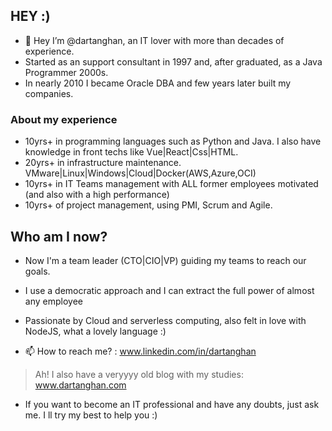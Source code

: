 
## HEY :)
- 👋 Hey I’m @dartanghan, an IT lover with more than decades of experience.
- Started as an support consultant in 1997 and, after graduated, as a Java Programmer 2000s. 
- In nearly 2010 I became Oracle DBA and few years later built my companies.

### About my experience
- 10yrs+ in programming languages such as Python and Java. I also have knowledge in front techs like Vue|React|Css|HTML.
- 20yrs+ in infrastructure maintenance. VMware|Linux|Windows|Cloud|Docker(AWS,Azure,OCI)
- 10yrs+ in IT Teams management with ALL former employees motivated (and also with a high performance)
- 10yrs+ of project management, using PMI, Scrum and Agile.

## Who am I now?
- Now I'm a team leader (CTO|CIO|VP) guiding my teams to reach our goals.
- I use a democratic approach and I can extract the full power of almost any employee
- Passionate by Cloud and serverless computing, also felt in love with NodeJS, what a lovely language :)

- 📫 How to reach me? : www.linkedin.com/in/dartanghan

> Ah! I also have a veryyyy old blog with my studies: www.dartanghan.com

- If you want to become an IT professional and have any doubts, just ask me. I ll try my best to help you :)
